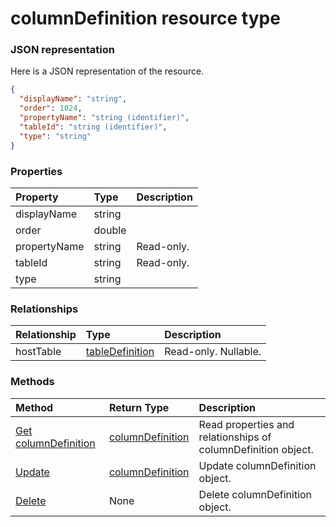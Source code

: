 # columnDefinition resource type



### JSON representation

Here is a JSON representation of the resource.

<!-- {
  "blockType": "resource",
  "optionalProperties": [

  ],
  "@odata.type": "microsoft.graph.columndefinition"
}-->

```json
{
  "displayName": "string",
  "order": 1024,
  "propertyName": "string (identifier)",
  "tableId": "string (identifier)",
  "type": "string"
}

```
### Properties
| Property	   | Type	|Description|
|:---------------|:--------|:----------|
|displayName|string||
|order|double||
|propertyName|string| Read-only.|
|tableId|string| Read-only.|
|type|string||

### Relationships
| Relationship | Type	|Description|
|:---------------|:--------|:----------|
|hostTable|[tableDefinition](tabledefinition.md)| Read-only. Nullable.|

### Methods

| Method		   | Return Type	|Description|
|:---------------|:--------|:----------|
|[Get columnDefinition](../api/columndefinition_get.md) | [columnDefinition](columndefinition.md) |Read properties and relationships of columnDefinition object.|
|[Update](../api/columndefinition_update.md) | [columnDefinition](columndefinition.md)	|Update columnDefinition object. |
|[Delete](../api/columndefinition_delete.md) | None |Delete columnDefinition object. |

<!-- uuid: 8fcb5dbc-d5aa-4681-8e31-b001d5168d79
2015-10-25 14:57:30 UTC -->
<!-- {
  "type": "#page.annotation",
  "description": "columnDefinition resource",
  "keywords": "",
  "section": "documentation",
  "tocPath": ""
}-->